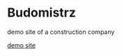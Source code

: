 # Budomistrz

demo site of a construction company

[demo site]( https://kos0616.github.io/Budomistrz/)

